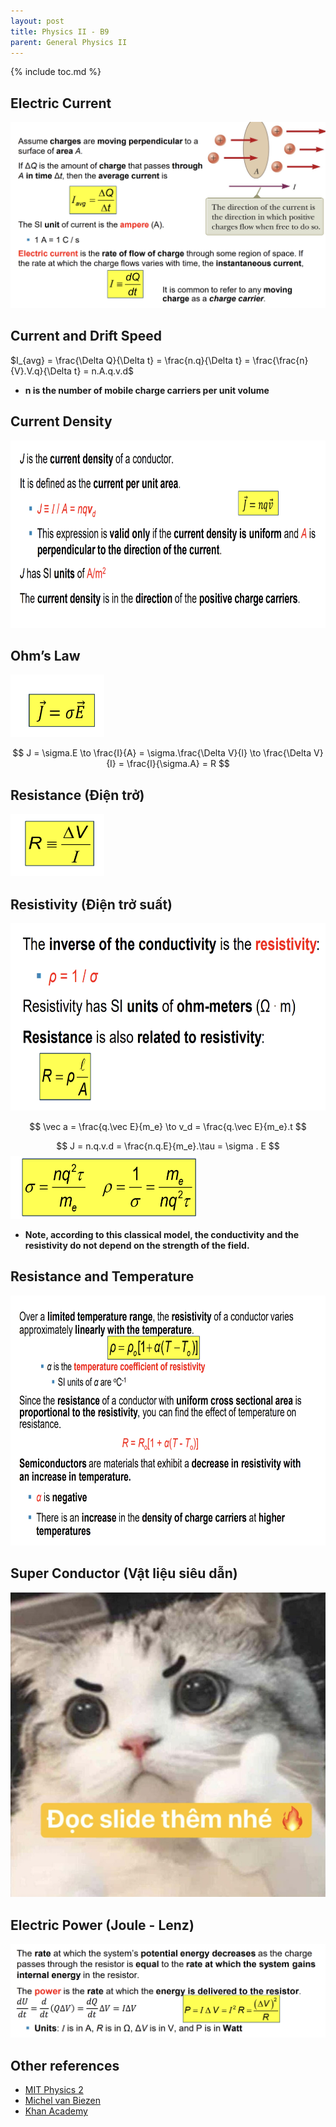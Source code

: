 ```yaml
---
layout: post
title: Physics II - B9
parent: General Physics II
---
```


{% include toc.md %}

## Electric Current

![](tsffbsH.png)

## Current and Drift Speed
$I_{avg} = \frac{\Delta Q}{\Delta t} = \frac{n.q}{\Delta t} = \frac{\frac{n}{V}.V.q}{\Delta t} = n.A.q.v.d$ 
* **n is the number of mobile charge carriers per unit volume** 

## Current Density
<img src = "3NKW6mG.png" width = 800 height = 300>

## Ohm’s Law
<img src = "5EViP81.png" width = 150 height = 100>

$$
J = \sigma.E \to \frac{I}{A} = \sigma.\frac{\Delta V}{l} \to \frac{\Delta V}{I} = \frac{l}{\sigma.A} = R
$$

## Resistance (Điện trở)
<img src = "aKVD1Vr.png" width = 150 height = 100>

## Resistivity (Điện trở suất)
<img src = "TC3UJCU.png" width = 600 height = 300>

$$
\vec a =  \frac{q.\vec E}{m_e} \to v_d = \frac{q.\vec E}{m_e}.t
$$

$$
J = n.q.v.d = \frac{n.q.E}{m_e}.\tau = \sigma . E 
$$
<img src = "83hn7WX.png" width = 300 height = 100>

* **Note, according to this classical model, the conductivity and the resistivity do not depend on the strength of the field.**

## Resistance and Temperature
<img src = "afjSWOp.png" width = 1500 height = 400>

## Super Conductor (Vật liệu siêu dẫn)
![](dlowZSZ.jpg)


## Electric Power (Joule - Lenz)
![](UCUlolT.png)

## Other references
* [MIT Physics 2](https://www.youtube.com/playlist?list=PLyQSN7X0ro2314mKyUiOILaOC2hk6Pc3j)
* [Michel van Biezen](https://www.youtube.com/playlist?list=PLX2gX-ftPVXX7BZOcM1Y2gb8IQrTBrmUB)
* [Khan Academy](https://www.khanacademy.org/science/in-in-class-12th-physics-india)